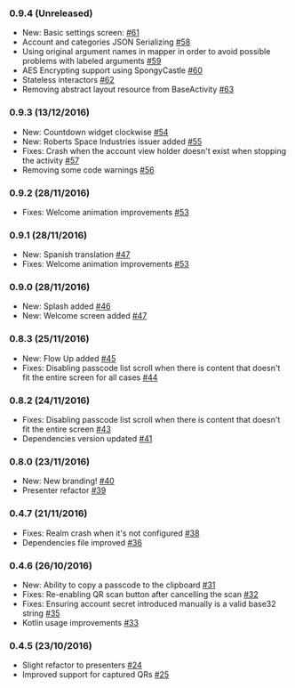 ### 0.9.4 (Unreleased)

* New: Basic settings screen: [#61](https://github.com/arturogutierrez/Openticator/pull/61)
* Account and categories JSON Serializing [#58](https://github.com/arturogutierrez/Openticator/pull/58)
* Using original argument names in mapper in order to avoid possible problems with labeled arguments [#59](https://github.com/arturogutierrez/Openticator/pull/59)
* AES Encrypting support using SpongyCastle [#60](https://github.com/arturogutierrez/Openticator/pull/60)
* Stateless interactors [#62](https://github.com/arturogutierrez/Openticator/pull/62)
* Removing abstract layout resource from BaseActivity [#63](https://github.com/arturogutierrez/Openticator/pull/63)

### 0.9.3 (13/12/2016)

* New: Countdown widget clockwise [#54](https://github.com/arturogutierrez/Openticator/pull/54)
* New: Roberts Space Industries issuer added [#55](https://github.com/arturogutierrez/Openticator/pull/55)
* Fixes: Crash when the account view holder doesn't exist when stopping the activity [#57](https://github.com/arturogutierrez/Openticator/pull/57)
* Removing some code warnings [#56](https://github.com/arturogutierrez/Openticator/pull/56)

### 0.9.2 (28/11/2016)

* Fixes: Welcome animation improvements [#53](https://github.com/arturogutierrez/Openticator/pull/53)

### 0.9.1 (28/11/2016)

* New: Spanish translation [#47](https://github.com/arturogutierrez/Openticator/pull/49)
* Fixes: Welcome animation improvements [#53](https://github.com/arturogutierrez/Openticator/pull/53)

### 0.9.0 (28/11/2016)

* New: Splash added [#46](https://github.com/arturogutierrez/Openticator/pull/46)
* New: Welcome screen added [#47](https://github.com/arturogutierrez/Openticator/pull/47)

### 0.8.3 (25/11/2016)

* New: Flow Up added [#45](https://github.com/arturogutierrez/Openticator/pull/45)
* Fixes: Disabling passcode list scroll when there is content that doesn't fit the entire screen for all cases [#44](https://github.com/arturogutierrez/Openticator/pull/44)

### 0.8.2 (24/11/2016)

* Fixes: Disabling passcode list scroll when there is content that doesn't fit the entire screen  [#43](https://github.com/arturogutierrez/Openticator/pull/43)
* Dependencies version updated [#41](https://github.com/arturogutierrez/Openticator/pull/42)

### 0.8.0 (23/11/2016)

* New: New branding! [#40](https://github.com/arturogutierrez/Openticator/pull/40)
* Presenter refactor [#39](https://github.com/arturogutierrez/Openticator/pull/39)

### 0.4.7 (21/11/2016)

* Fixes: Realm crash when it's not configured [#38](https://github.com/arturogutierrez/Openticator/pull/38)
* Dependencies file improved [#36](https://github.com/arturogutierrez/Openticator/pull/36)

### 0.4.6 (26/10/2016)

* New: Ability to copy a passcode to the clipboard [#31](https://github.com/arturogutierrez/Openticator/pull/31)
* Fixes: Re-enabling QR scan button after cancelling the scan [#32](https://github.com/arturogutierrez/Openticator/pull/32)
* Fixes: Ensuring account secret introduced manually is a valid base32 string [#35](https://github.com/arturogutierrez/Openticator/pull/35)
* Kotlin usage improvements [#33](https://github.com/arturogutierrez/Openticator/pull/33)

### 0.4.5 (23/10/2016)

* Slight refactor to presenters [#24](https://github.com/arturogutierrez/Openticator/pull/24)
* Improved support for captured QRs [#25](https://github.com/arturogutierrez/Openticator/pull/25)
